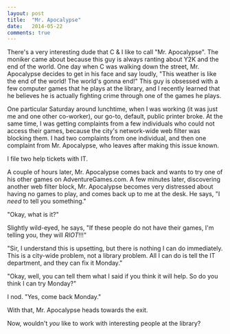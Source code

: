 ```yaml
---
layout: post
title:  "Mr. Apocalypse"
date:   2014-05-22
comments: true
---
```


There's a very interesting dude that C & I like to call "Mr. Apocalypse". The moniker came about because this guy is always ranting about Y2K and the end of the world. One day when C was walking down the street, Mr. Apocalypse decides to get in his face and say loudly, "This weather is like the end of the world! The world's gonna end!" This guy is obsessed with a few computer games that he plays at the library, and I recently learned that he believes he is actually fighting crime through one of the games he plays.

One particular Saturday around lunchtime, when I was working (it was just me and one other co-worker), our go-to, default, public printer broke. At the same time, I was getting complaints from a few individuals who could not access their games, because the city's network-wide web filter was blocking them. I had two complaints from one individual, and then one complaint from Mr. Apocalypse, who leaves after making this issue known.

I file two help tickets with IT.

A couple of hours later, Mr. Apocalypse comes back and wants to try one of his other games on AdventureGames.com. A few minutes later, discovering another web filter block, Mr. Apocalypse becomes very distressed about having no games to play, and comes back up to me at the desk. He says, "I *need* to tell you something."

"Okay, what is it?"

Slightly wild-eyed, he says, "If these people do not have their games, I'm telling you, they will *RIOT*!!!"

"Sir, I understand this is upsetting, but there is nothing I can do immediately. This is a city-wide problem, not a library problem. All I can do is tell the IT department, and they can fix it Monday."

"Okay, well, you can tell them what I said if you think it will help. So do you think I can try Monday?"

I nod. "Yes, come back Monday."

With that, Mr. Apocalypse heads towards the exit.

Now, wouldn't *you* like to work with interesting people at the library?
